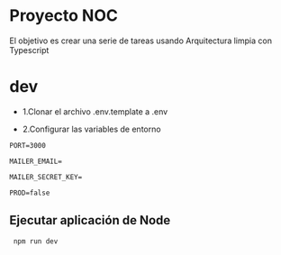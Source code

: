 # Proyecto NOC

El objetivo es crear una serie de tareas usando Arquitectura limpia con Typescript

# dev

-   1.Clonar el archivo .env.template a .env

-   2.Configurar las variables de entorno

```
PORT=3000

MAILER_EMAIL=

MAILER_SECRET_KEY=

PROD=false
```

## Ejecutar aplicación de Node

```
 npm run dev
```
